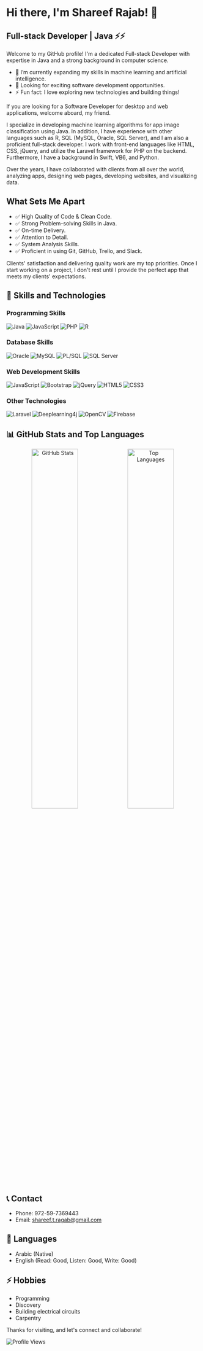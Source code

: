 <!-- Introduction -->
# Hi there, I'm Shareef Rajab! 👋
## Full-stack Developer | Java ⚡⚡


Welcome to my GitHub profile! I'm a dedicated Full-stack Developer with expertise in Java and a strong background in computer science.

- 🌱 I’m currently expanding my skills in machine learning and artificial intelligence.
- 💼 Looking for exciting software development opportunities.
- ⚡ Fun fact: I love exploring new technologies and building things!

If you are looking for a Software Developer for desktop and web applications, welcome aboard, my friend.

I specialize in developing machine learning algorithms for app image classification using Java. In addition, I have experience with other languages such as R, SQL (MySQL, Oracle, SQL Server), and I am also a proficient full-stack developer. I work with front-end languages like HTML, CSS, jQuery, and utilize the Laravel framework for PHP on the backend. Furthermore, I have a background in Swift, VB6, and Python.

Over the years, I have collaborated with clients from all over the world, analyzing apps, designing web pages, developing websites, and visualizing data.

## What Sets Me Apart

- ✅ High Quality of Code & Clean Code.
- ✅ Strong Problem-solving Skills in Java.
- ✅ On-time Delivery.
- ✅ Attention to Detail.
- ✅ System Analysis Skills.
- ✅ Proficient in using Git, GitHub, Trello, and Slack.

Clients' satisfaction and delivering quality work are my top priorities. Once I start working on a project, I don't rest until I provide the perfect app that meets my clients' expectations.

<!-- Skills and Technologies -->
## 🚀 Skills and Technologies

### Programming Skills

![Java](https://img.shields.io/badge/Java-Expert-orange?logo=java&logoColor=white&style=for-the-badge)
![JavaScript](https://img.shields.io/badge/JavaScript-Intermediate-blue?logo=javascript&logoColor=white&style=for-the-badge)
![PHP](https://img.shields.io/badge/PHP-Intermediate-blue?logo=php&logoColor=white&style=for-the-badge)
![R](https://img.shields.io/badge/R-Intermediate-blue?logo=r&logoColor=white&style=for-the-badge)

### Database Skills

![Oracle](https://img.shields.io/badge/Oracle-Expert-orange?logo=oracle&logoColor=white&style=for-the-badge)
![MySQL](https://img.shields.io/badge/MySQL-Expert-orange?logo=mysql&logoColor=white&style=for-the-badge)
![PL/SQL](https://img.shields.io/badge/PL%2FSQL-Intermediate-blue?logo=oracle&logoColor=white&style=for-the-badge)
![SQL Server](https://img.shields.io/badge/SQL%20Server-Intermediate-blue?logo=microsoft-sql-server&logoColor=white&style=for-the-badge)


### Web Development Skills

![JavaScript](https://img.shields.io/badge/JavaScript-Intermediate-blue?logo=javascript&logoColor=white&style=for-the-badge)
![Bootstrap](https://img.shields.io/badge/Bootstrap-Expert-orange?logo=bootstrap&logoColor=white&style=for-the-badge)
![jQuery](https://img.shields.io/badge/jQuery-Expert-orange?logo=jquery&logoColor=white&style=for-the-badge)
![HTML5](https://img.shields.io/badge/HTML5-Expert-orange?logo=html5&logoColor=white&style=for-the-badge)
![CSS3](https://img.shields.io/badge/CSS3-Intermediate-blue?logo=css3&logoColor=white&style=for-the-badge)


### Other Technologies

![Laravel](https://img.shields.io/badge/Laravel-Intermediate-blue?logo=laravel&logoColor=white&style=for-the-badge)
![Deeplearning4j](https://img.shields.io/badge/Deeplearning4j-Intermediate-blue?logo=deeplearning4j&logoColor=white&style=for-the-badge)
![OpenCV](https://img.shields.io/badge/OpenCV-Intermediate-blue?logo=opencv&logoColor=white&style=for-the-badge)
![Firebase](https://img.shields.io/badge/Firebase-Beginner-lightgrey?logo=firebase&logoColor=white&style=for-the-badge)

<!-- GitHub Stats and Top Languages -->
## 📊 GitHub Stats and Top Languages
<div align="center">
  <img src="https://github-readme-stats.vercel.app/api?username=shareef-ragab&show_icons=true&theme=radical&include_all_commits=true&count_private=true&custom_title=GitHub%20Stats" alt="GitHub Stats" width="49%">
  <img src="https://github-readme-stats.vercel.app/api/top-langs/?username=shareef-ragab&layout=compact&theme=radical" alt="Top Languages" width="49%">
</div>

<!-- Contact Information -->
## 📞 Contact
- Phone: 972-59-7369443
- Email: shareef.t.ragab@gmail.com

<!-- Languages -->
## 💬 Languages
- Arabic (Native)
- English (Read: Good, Listen: Good, Write: Good)

<!-- Hobbies -->
## ⚡ Hobbies
- Programming
- Discovery
- Building electrical circuits
- Carpentry

Thanks for visiting, and let's connect and collaborate!

![Profile Views](https://komarev.com/ghpvc/?username=shareef-ragab&color=brightgreen)
